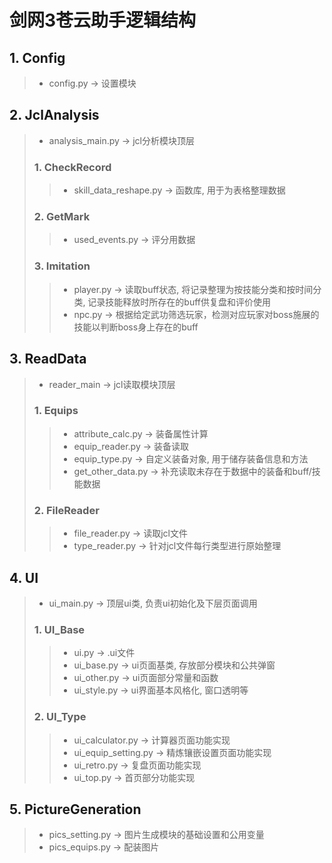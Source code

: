 # 剑网3苍云助手逻辑结构  
## 1. Config
> * config.py -> 设置模块
## 2. JclAnalysis    
> * analysis_main.py -> jcl分析模块顶层  
> ### 1. CheckRecord    
>> * skill_data_reshape.py -> 函数库, 用于为表格整理数据  
> ### 2. GetMark  
>> * used_events.py -> 评分用数据
> ### 3. Imitation 
>> * player.py -> 读取buff状态, 将记录整理为按技能分类和按时间分类, 记录技能释放时所存在的buff供复盘和评价使用  
>> * npc.py -> 根据给定武功筛选玩家，检测对应玩家对boss施展的技能以判断boss身上存在的buff 
## 3. ReadData  
> * reader_main -> jcl读取模块顶层
> ### 1. Equips
>> * attribute_calc.py -> 装备属性计算
>> * equip_reader.py -> 装备读取
>> * equip_type.py -> 自定义装备对象, 用于储存装备信息和方法
>> * get_other_data.py -> 补充读取未存在于数据中的装备和buff/技能数据
> ### 2. FileReader
>> * file_reader.py -> 读取jcl文件
>> * type_reader.py -> 针对jcl文件每行类型进行原始整理
## 4. UI
> * ui_main.py -> 顶层ui类, 负责ui初始化及下层页面调用
> ### 1. UI_Base
>> * ui.py -> .ui文件
>> * ui_base.py -> ui页面基类, 存放部分模块和公共弹窗
>> * ui_other.py -> ui页面部分常量和函数
>> * ui_style.py -> ui界面基本风格化, 窗口透明等
> ### 2. UI_Type
>> * ui_calculator.py -> 计算器页面功能实现
>> * ui_equip_setting.py -> 精炼镶嵌设置页面功能实现
>> * ui_retro.py -> 复盘页面功能实现
>> * ui_top.py -> 首页部分功能实现
## 5. PictureGeneration
> * pics_setting.py -> 图片生成模块的基础设置和公用变量
> * pics_equips.py -> 配装图片
 